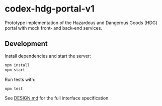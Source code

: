 # codex-hdg-portal-v1

Prototype implementation of the Hazardous and Dangerous Goods (HDG) portal with mock front‑ and back‑end services.

## Development

Install dependencies and start the server:

```bash
npm install
npm start
```

Run tests with:

```bash
npm test
```

See [DESIGN.md](DESIGN.md) for the full interface specification.
